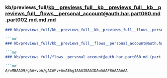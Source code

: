 ### kb/previews_full/kb__previews_full__kb__previews_full__kb__previews_full__flows__personal_account@auth.har.part060.md.part002.md.md.md

```md
### kb/previews_full/kb__previews_full__kb__previews_full__flows__personal_account@auth.har.part060.md.part002.md.md

```md
### kb/previews_full/kb__previews_full__flows__personal_account@auth.har.part060.md.part002.md

```md
### kb/previews_full/flows__personal_account@auth.har.part060.md (part 002)

```md
A/wMBAAD9/gAA+voA/gACAPv+AwAEAgIAAAIBAAIDAwAAAP8AAAAAAA
```

```

```

```

```

